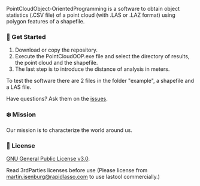 PointCloudObject-OrientedProgramming is a software to obtain object statistics (.CSV file) of a point cloud (with .LAS or .LAZ format) using polygon features of a shapefile.

### :rocket: Get Started ###

1) Download or copy the repository.
2) Execute the PointCloudOOP.exe file and select the directory of results, the point cloud and the shapefile. 
3) The last step is to introduce the distance of analysis in meters.

To test the software there are 2 files in the folder "example", a shapefile and a LAS file.

Have questions?  Ask them on the [issues](https://github.com/juacarri/PointCloudOOP/issues).

### :snowflake: Mission ###

Our mission is to characterize the world around us.

### :green_book: License ###

[GNU General Public License v3.0](https://www.gnu.org/licenses/gpl-3.0.html).

Read 3rdParties licenses before use (Please license from martin.isenburg@rapidlasso.com to use lastool commercially.)

